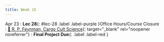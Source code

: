```yaml
---
title: Week 15
---
```


Apr 23
: **Lec 28**{: #lec-28 .label .label-purple }Office Hours/Course Closure
  : [📖 R. P. Feynman, Cargo Cult Science](https://calteches.library.caltech.edu/51/2/CargoCult.htm){: target="_blank" rel="noopener noreferrer"}
: **Final Project Due**{: .label .label-red }


